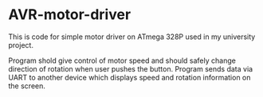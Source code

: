 # AVR-motor-driver
This is code for simple motor driver on ATmega 328P used in my university project.

Program shold give control of motor speed and should safely change direction of rotation when user pushes the button.
Program sends data via UART to another device which displays speed and rotation information on the screen.
